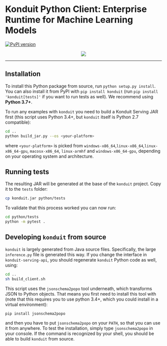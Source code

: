 # Konduit Python Client: Enterprise Runtime for Machine Learning Models

[![PyPI version](https://badge.fury.io/py/konduit.svg)](https://badge.fury.io/py/konduit)

<p align="center">
  <img src="https://s3.amazonaws.com/TWFiles/486936/companyLogo/tf_44cf7e67-0538-4a83-b686-e5145eca1c41.Konduit_teamwork.jpg">
</p>

---

## Installation

To install this Python package from source, run `python setup.py install`. You can also
install it from PyPI with `pip install konduit` (run `pip install 'konduit[tests]'` if you want to
run tests as well). We recommend using **Python 3.7+**.

To run any examples with `konduit` you need to build a Konduit Serving JAR first (this script uses
Python 3.4+, but `konduit` itself is Python 2.7 compatible):

```bash
cd ..
python build_jar.py --os <your-platform>
```

where `<your-platform>` is picked from `windows-x86_64`,`linux-x86_64`,`linux-x86_64-gpu`,
`macosx-x86_64`, `linux-armhf` and `windows-x86_64-gpu`, depending on your operating system
and architecture.

## Running tests

The resulting JAR will be generated at the base of the `konduit` project.
Copy it to the `tests` folder:

```bash
cp konduit.jar python/tests
```


To validate that this process worked you can now run:

```bash
cd python/tests
python -m pytest .
```

## Developing `konduit` from source

`konduit` is largely generated from Java source files. Specifically, the large `inference.py` file is generated
this way. If you change the interface in `konduit-serving-api`, you should regenerate `konduit` Python code as well,
using:

```bash
cd ..
sh build_client.sh
```

This script uses the `jsonschema2popo` tool underneath, which transforms JSON to Python objects.
That means you first need to install this tool with (note that this requires you to use python 3.4+,
which you could install in a virtual environment):

```bash
pip install jsonschema2popo
```

and then you have to put `jsonschema2popo` on your `PATH`, so that you can use it from anywhere. To test
the installation, simply type `jsonschema2popo` in your console. If the command is recognized
by your shell, you should be able to build `konduit` from source.

